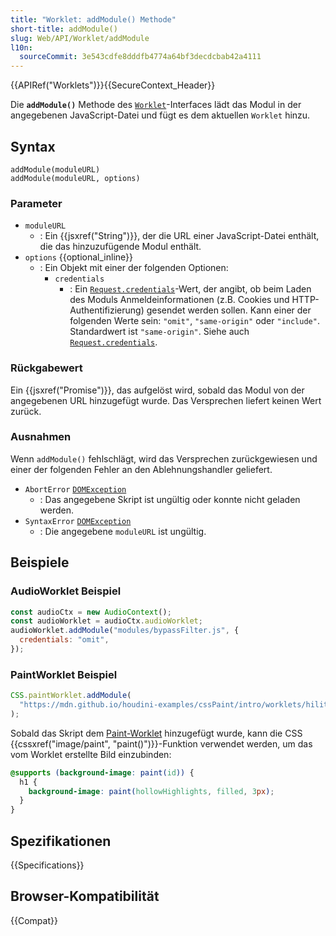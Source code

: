 ```yaml
---
title: "Worklet: addModule() Methode"
short-title: addModule()
slug: Web/API/Worklet/addModule
l10n:
  sourceCommit: 3e543cdfe8dddfb4774a64bf3decdcbab42a4111
---
```


{{APIRef("Worklets")}}{{SecureContext_Header}}

Die **`addModule()`** Methode des
[`Worklet`](/de/docs/Web/API/Worklet)-Interfaces lädt das Modul in der angegebenen JavaScript-Datei und
fügt es dem aktuellen `Worklet` hinzu.

## Syntax

```js-nolint
addModule(moduleURL)
addModule(moduleURL, options)
```

### Parameter

- `moduleURL`
  - : Ein {{jsxref("String")}}, der die URL einer JavaScript-Datei enthält, die das hinzuzufügende Modul enthält.
- `options` {{optional_inline}}
  - : Ein Objekt mit einer der folgenden Optionen:
    - `credentials`
      - : Ein [`Request.credentials`](/de/docs/Web/API/Request/credentials)-Wert, der angibt, ob beim Laden des Moduls Anmeldeinformationen (z.B. Cookies und HTTP-Authentifizierung) gesendet werden sollen. Kann einer der folgenden Werte sein: `"omit"`, `"same-origin"` oder `"include"`. Standardwert ist `"same-origin"`. Siehe auch [`Request.credentials`](/de/docs/Web/API/Request/credentials).

### Rückgabewert

Ein {{jsxref("Promise")}}, das aufgelöst wird, sobald das Modul von der angegebenen URL hinzugefügt wurde. Das Versprechen liefert keinen Wert zurück.

### Ausnahmen

Wenn `addModule()` fehlschlägt, wird das Versprechen zurückgewiesen und einer der folgenden Fehler an den Ablehnungshandler geliefert.

- `AbortError` [`DOMException`](/de/docs/Web/API/DOMException)
  - : Das angegebene Skript ist ungültig oder konnte nicht geladen werden.
- `SyntaxError` [`DOMException`](/de/docs/Web/API/DOMException)
  - : Die angegebene `moduleURL` ist ungültig.

## Beispiele

### AudioWorklet Beispiel

```js
const audioCtx = new AudioContext();
const audioWorklet = audioCtx.audioWorklet;
audioWorklet.addModule("modules/bypassFilter.js", {
  credentials: "omit",
});
```

### PaintWorklet Beispiel

```js
CSS.paintWorklet.addModule(
  "https://mdn.github.io/houdini-examples/cssPaint/intro/worklets/hilite.js",
);
```

Sobald das Skript dem [Paint-Worklet](/de/docs/Web/API/CSS/paintWorklet_static) hinzugefügt wurde, kann die CSS {{cssxref("image/paint", "paint()")}}-Funktion verwendet werden, um das vom Worklet erstellte Bild einzubinden:

```css
@supports (background-image: paint(id)) {
  h1 {
    background-image: paint(hollowHighlights, filled, 3px);
  }
}
```

## Spezifikationen

{{Specifications}}

## Browser-Kompatibilität

{{Compat}}
